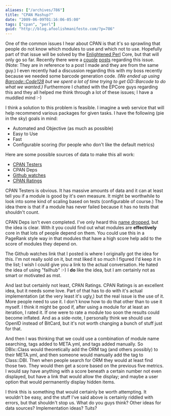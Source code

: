 ```yaml
---
aliases: ["/archives/786"]
title: "CPAN Mashup?"
date: "2009-06-09T01:16:06-05:00"
tags: ["cpan", "perl"]
guid: "http://blog.afoolishmanifesto.com/?p=786"
---
```

One of the common issues I hear about CPAN is that it's so sprawling that people do not know which modules to use and which not to use. Hopefully part of that issue will be solved by the [Enlightened Perl](http://www.enlightenedperl.org/index.html) Core, but that will only go so far. Recently there were a [couple](http://lastofthecarelessmen.blogspot.com/2009/06/lost-in-cpan.html) [posts](http://lastofthecarelessmen.blogspot.com/2009/06/guide-to-cpan-needed.html) regarding this issue. (Note: They are in reference to a post I made and they are from the same guy.) I even recently had a discussion regarding this with my boss recently because we needed some barcode generation code. _(We ended up using [Barcode::Code128](http://search.cpan.org/~wrw/Barcode-Code128-2.01/lib/Barcode/Code128.pm) but we spent a lot of time trying to get GD::Barcode to do what we wanted.)_ Furthermore I chatted with the EPCore guys regarding this and they all helped me think through a lot of these issues; I have a muddled mind :-)

I think a solution to this problem is feasible. I imagine a web service that will help recommend various packages for given tasks. I have the following (pie in the sky) goals in mind:

- Automated and Objective (as much as possible)
- Easy to Use
- Fast
- Configurable scoring (for people who don't like the default metrics)

Here are some possible sources of data to make this all work:

- [CPAN Testers](http://static.cpantesters.org/)
- CPAN Deps
- [Github watches](http://ruby-toolbox.com/)
- [CPAN Ratings](http://cpanratings.perl.org/)

CPAN Testers is obvious. It has massive amounts of data and it can at least tell you if a module is good by it's own measure. It might be worthwhile to look into some kind of scaling based on tests (configurable of course.) The idea there is that if a module has never failed because it has no tests that shouldn't count.

CPAN Deps isn't even completed. I've only heard this [name dropped](http://www.modernperlbooks.com/mt/2009/06/minimalism-for-maintenance-ecosystems-for-efficacy-a-graph-for-all.html), but the idea is clear. With it you could find out what modules are **effectively** core in that lots of people depend on them. You could use this in a PageRank style way in that modules that have a high score help add to the score of modules they depend on.

The Github watches link that I posted is where I originally got the idea for this. I'm not really sold on it, but mst liked it so much I figured I'd keep it in the list; I wish I could give you a link to the actual conversation. He hated the idea of using "failhub" :-) I **do** like the idea, but I am certainly not as smart or motivated as mst.

And last but certainly not least, CPAN Ratings. CPAN Ratings is an excellent idea, but it needs some love. Part of that has to do with it's actual implementation (at the very least it's ugly,) but the real issue is the use of it. More people need to use it. I don't know how to do that other than to use it myself. I think it might be good if, after using a module for at least an iteration, I rated it. If one were to rate a module too soon the results could become inflated. And as a side-note, I personally think we should use OpenID instead of BitCard, but it's not worth changing a bunch of stuff just for that.

And then I was thinking that we could use a combination of module name searching, tags added to META.yml, and tags added manually. So DBIx::Class would theoretically add the ORM tag (and others possibly) to their META.yml, and then someone would manually add the tag to Class::DBI. Then when people search for ORM they would at least find those two. They would then get a score based on the previous five metrics. I would say have anything with a score beneath a certain number not even displayed, but have a link that would allow the display; and maybe a user option that would permanently display hidden items.

I think this is something that would certainly be worth attempting. It wouldn't be easy, and the stuff I've said above is certainly riddled with errors, but that shouldn't stop us. What do you guys think? Other ideas for data sources? Implementation ideas? Tuits?

